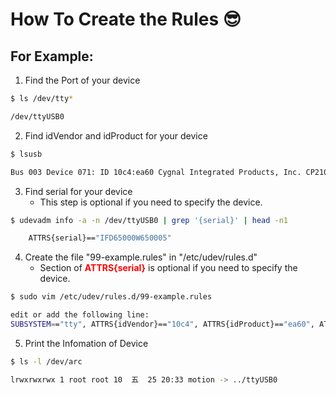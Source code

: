 # How To Create the Rules  :sunglasses:


## For Example:

1. Find the Port of your device

```bash
$ ls /dev/tty*

/dev/ttyUSB0
```

2. Find idVendor and idProduct for your device

```bash
$ lsusb

Bus 003 Device 071: ID 10c4:ea60 Cygnal Integrated Products, Inc. CP210x UART Bridge / myAVR mySmartUSB light
```

3. Find serial for your device <br>
    * This step is optional if you need to specify the device.

```bash
$ udevadm info -a -n /dev/ttyUSB0 | grep '{serial}' | head -n1

    ATTRS{serial}=="IFD65000W650005"
```

4. Create the file "99-example.rules" in "/etc/udev/rules.d" <br>
    * Section of <span style="color:red;">**ATTRS{serial}**</span> is optional if you need to specify the device.

```bash
$ sudo vim /etc/udev/rules.d/99-example.rules

edit or add the following line:
SUBSYSTEM=="tty", ATTRS{idVendor}=="10c4", ATTRS{idProduct}=="ea60", ATTRS{serial}=="IFD65000W650005", SYMLINK+="arc/motion"
```

5. Print the Infomation of Device

```bash
$ ls -l /dev/arc

lrwxrwxrwx 1 root root 10  五  25 20:33 motion -> ../ttyUSB0
```
